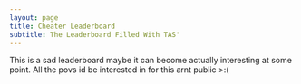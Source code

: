 ```yaml
---
layout: page
title: Cheater Leaderboard
subtitle: The Leaderboard Filled With TAS'
---
```


This is a sad leaderboard maybe it can become actually interesting at some point. All the povs id be interested in for this arnt public >:(
